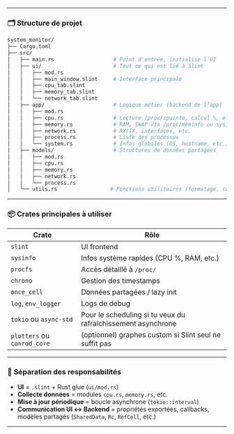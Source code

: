 
---

### 🗂️ **Structure de projet**

```sh
system_monitor/
├── Cargo.toml
├── src/
│   ├── main.rs                   # Point d'entrée, initialise l’UI
│   ├── ui/                       # Tout ce qui est lié à Slint
│   │   ├── mod.rs
│   │   ├── main_window.slint     # Interface principale
│   │   ├── cpu_tab.slint
│   │   ├── memory_tab.slint
│   │   └── network_tab.slint
│   ├── app/                      # Logique métier (backend de l’app)
│   │   ├── mod.rs
│   │   ├── cpu.rs                # Lecture /proc/cpuinfo, calcul %, etc.
│   │   ├── memory.rs             # RAM, SWAP via /proc/meminfo ou sysinfo
│   │   ├── network.rs            # RX/TX, interfaces, etc.
│   │   ├── process.rs            # Liste des processus
│   │   └── system.rs             # Infos globales (OS, hostname, etc.)
│   ├── models/                   # Structures de données partagées
│   │   ├── mod.rs
│   │   ├── cpu.rs
│   │   ├── memory.rs
│   │   ├── network.rs
│   │   └── process.rs
│   └── utils.rs                 # Fonctions utilitaires (formatage, conversion, etc.)
```

---

### 📦 **Crates principales à utiliser**

| Crate        | Rôle |
|--------------|------|
| `slint`      | UI frontend |
| `sysinfo`    | Infos système rapides (CPU %, RAM, etc.) |
| `procfs`     | Accès détaillé à `/proc/` |
| `chrono`     | Gestion des timestamps |
| `once_cell`  | Données partagées / lazy init |
| `log`, `env_logger` | Logs de debug |
| `tokio` ou `async-std` | Pour le scheduling si tu veux du rafraîchissement asynchrone |
| `plotters` ou `conrod_core` | (optionnel) graphes custom si Slint seul ne suffit pas |

---

### 🧠 **Séparation des responsabilités**

- **UI** = `.slint` + Rust glue (`ui/mod.rs`)
- **Collecte données** = modules `cpu.rs`, `memory.rs`, etc.
- **Mise à jour périodique** = boucle asynchrone (`tokio::interval`)
- **Communication UI ↔ Backend** = propriétés exportées, callbacks, modèles partagés (`SharedData`, `Rc`, `RefCell`, etc.)

---
